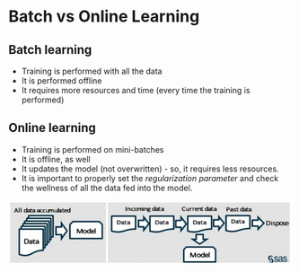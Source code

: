 # Batch vs Online Learning

## Batch learning

* Training is performed with all the data
* It is performed offline
* It requires more resources and time \(every time the training is performed\)

## Online learning

* Training is performed on mini-batches
* It is offline, as well
* It updates the model \(not overwritten\) - so, it requires less resources.
* It is important to properly set the _regularization parameter_ and check the wellness of all the data fed into the model.

![](../../.gitbook/assets/image%20%2838%29.png)

